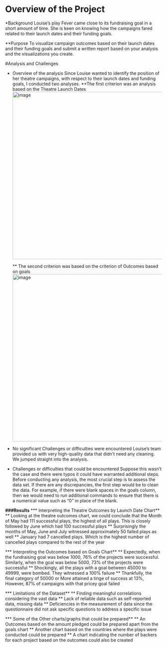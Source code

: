 # Overview of the Project

*Background
Louise’s play Fever came close to its fundraising goal in a short amount of time. She is keen on knowing how the campaigns fared related to their launch dates and their funding goals. 

**Purpose
To visualize campaign outcomes based on their launch dates and their funding goals and submit a written report based on your analysis and the visualizations you create.


#Analysis and Challenges
* Overview of the analysis 
Since Louise wanted to identify the position of her theatre campaigns, with respect to their launch dates and funding goals, I conducted two analyses. 
	**The first criterion was an analysis based on the Theatre Launch Dates
  <img width="537" alt="image" src="https://user-images.githubusercontent.com/111670866/187299221-7c0e73be-bbdd-4c90-b1dc-df6994fef302.png">


  ** The second criterion was based on the criterion of Outcomes based on goals
  <img width="537" alt="image" src="https://user-images.githubusercontent.com/111670866/187299282-3e2eb9e6-ffb3-4b9e-912c-adf2b754cfb5.png">


* No significant Challenges or difficulties were encountered 
Louise’s team provided us with very high-quality data that didn’t need any cleaning. We jumped straight into the analysis. 

* Challenges or difficulties that could be encountered
Suppose this wasn’t the case and there were typos it could have warranted additional steps. 
Before conducting any analysis, the most crucial step is to assess the data set. If there are any discrepancies, the first step would be to clean the data. For example, if there were blank spaces in the goals column, then we would need to run additional commands to ensure that there is a numerical value such as “0” in place of the blank.

**###Results**
*** Interpreting the Theatre Outcomes by Launch Date Chart** 
    ** Looking at the theatre outcomes chart, we could conclude that the Month of May had 111 successful plays, the highest of all plays. This is closely           followed by June which had 100 successful plays
    ** Surprisingly the months of May, June and July witnessed approximately 50 failed plays as well
    ** January had 7 cancelled plays. Which is the highest number of cancelled plays compared to the rest of the year

*** Interpreting the Outcomes based on Goals Chart**
    ** Expectedly, when the fundraising goal was below 1000, 76% of the projects were successful. Similarly, when the goal was below 5000, 73% of the              projects were successful
    ** Shockingly, all the plays with a goal between 45000 to 49999, were bombed. They witnessed a 100% failure
    ** Thankfully, the final category of 50000 or More attained a tinge of success at 13%, However, 87% of campaigns with that pricey goal failed

*** Limitations of the Dataset**
    ** Finding meaningful correlations considering the vast data
    ** Lack of reliable data such as self-reported data, missing data
    ** Deficiencies in the measurement of data since the questionnaire did not ask specific questions to address a specific issue 

*** Some of the Other charts/graphs that could be prepared**
    ** An Outcomes based on the amount pledged could be prepared apart from the goals chart
    ** Another chart based on the countries where the plays were conducted could be prepared
    ** A chart indicating the number of backers for each project based on the outcomes could also be created
